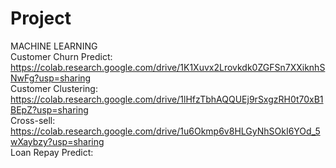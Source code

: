 # Project
MACHINE LEARNING <br />
Customer Churn Predict: https://colab.research.google.com/drive/1K1Xuvx2Lrovkdk0ZGFSn7XXiknhSNwFg?usp=sharing <br />
Customer Clustering: https://colab.research.google.com/drive/1lHfzTbhAQQUEj9rSxgzRH0t70xB1BEpZ?usp=sharing <br />
Cross-sell: https://colab.research.google.com/drive/1u6Okmp6v8HLGyNhSOkI6YOd_5wXaybzy?usp=sharing <br />
Loan Repay Predict: 
